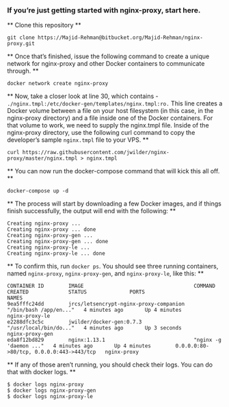 ### If you’re just getting started with nginx-proxy, start here. 

**
Clone this repository
**

```
git clone https://Majid-Rehman@bitbucket.org/Majid-Rehman/nginx-proxy.git
```
**
 Once that’s finished, issue the following command to create a unique network for nginx-proxy and other Docker containers to communicate through.
  **

```
docker network create nginx-proxy
```

**
Now, take a closer look at line 30, which contains - `./nginx.tmpl:/etc/docker-gen/templates/nginx.tmpl:ro.` This line creates a Docker volume between a file on your host filesystem (in this case, in the nginx-proxy directory) and a file inside one of the Docker containers. For that volume to work, we need to supply the nginx.tmpl file.
Inside of the nginx-proxy directory, use the following curl command to copy the developer’s sample `nginx.tmpl` file to your VPS. 
**

```
curl https://raw.githubusercontent.com/jwilder/nginx-proxy/master/nginx.tmpl > nginx.tmpl
```

**
You can now run the docker-compose command that will kick this all off.
**

```
docker-compose up -d
```

**
The process will start by downloading a few Docker images, and if things finish successfully, the output will end with the following:
**

```
Creating nginx-proxy ...
Creating nginx-proxy ... done
Creating nginx-proxy-gen ...
Creating nginx-proxy-gen ... done
Creating nginx-proxy-le ...
Creating nginx-proxy-le ... done
```

**
To confirm this, run `docker ps`. You should see three running containers, named `nginx-proxy`, `nginx-proxy-gen`, and `nginx-proxy-le`, like this:
**

```
CONTAINER ID        IMAGE                                    COMMAND                  CREATED             STATUS              PORTS                                      NAMES
9ea5fffc24dd        jrcs/letsencrypt-nginx-proxy-companion   "/bin/bash /app/en..."   4 minutes ago       Up 4 minutes                                                   nginx-proxy-le
e2288dfc3c5c        jwilder/docker-gen:0.7.3                 "/usr/local/bin/do..."   4 minutes ago       Up 3 seconds                                                   nginx-proxy-gen
eda8f12bd829        nginx:1.13.1                             "nginx -g 'daemon ..."   4 minutes ago       Up 4 minutes        0.0.0.0:80->80/tcp, 0.0.0.0:443->443/tcp   nginx-proxy
```

** 
If any of those aren’t running, you should check their logs. You can do that with docker logs. 
**

```
$ docker logs nginx-proxy
$ docker logs nginx-proxy-gen
$ docker logs nginx-proxy-le
```
